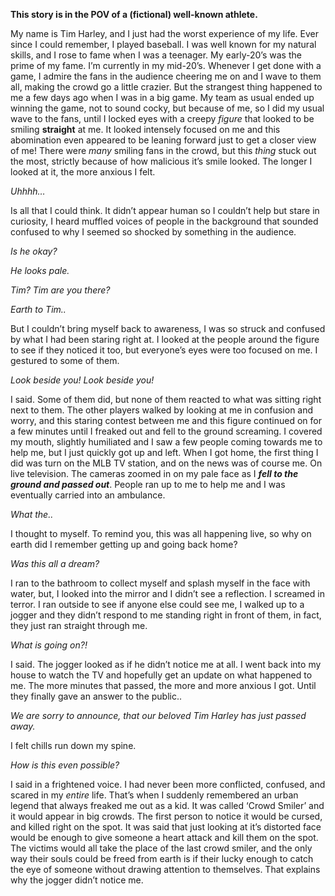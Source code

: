 **This story is in the POV of a (fictional) well-known athlete.**

My name is Tim Harley, and I just had the worst experience of my life. Ever since I could remember, I played baseball. I was well known for my natural skills, and I rose to fame when I was a teenager. My early-20’s was the prime of my fame. I’m currently in my mid-20’s. Whenever I get done with a game, I admire the fans in the audience cheering me on and I wave to them all, making the crowd go a little crazier. But the strangest thing happened to me a few days ago when I was in a big game. My team as usual ended up winning the game, not to sound cocky, but because of me, so I did my usual wave to the fans, until I locked eyes with a creepy *figure* that looked to be smiling **straight** at me. It looked intensely focused on me and this abomination even appeared to be leaning forward just to get a closer view of me! There were *many* smiling fans in the crowd, but this *thing* stuck out the most, strictly because of how malicious it’s smile looked. The longer I looked at it, the more anxious I felt. 

*Uhhhh…*

Is all that I could think. It didn’t appear human so I couldn’t help but stare in curiosity, I heard muffled voices of people in the background that sounded confused to why I seemed so shocked by something in the audience.

*Is he okay?* 

*He looks pale.* 

*Tim? Tim are you there?*

*Earth to Tim..*

But I couldn’t bring myself back to awareness, I was so struck and confused by what I had been staring right at. I looked at the people around the figure to see if they noticed it too, but everyone’s eyes were too focused on me. I gestured to some of them.

*Look beside you! Look beside you!*

I said. Some of them did, but none of them reacted to what was sitting right next to them. The other players walked by looking at me in confusion and worry, and this staring contest  between me and this figure continued on for a few minutes until I freaked out and fell to the ground screaming. I covered my mouth, slightly humiliated and I saw a few people coming towards me to help me, but I just quickly got up and left. When I got home, the first thing I did was turn on the MLB TV station, and on the news was of course me. On live television. The cameras zoomed in on my pale face as I ***fell to the ground and passed out***. People ran up to me to help me and I was eventually carried into an ambulance.

*What the..*

I thought to myself. To remind you, this was all happening live, so why on earth did I remember getting up and going back home? 

*Was this all a dream?* 

I ran to the bathroom to collect myself and splash myself in the face with water, but, I looked into the mirror and I didn’t see a reflection. I screamed in terror. I ran outside to see if anyone else could see me, I walked up to a jogger and they didn’t respond to me standing right in front of them, in fact, they just ran straight through me.

*What is going on?!*

I said. The jogger looked as if he didn’t notice me at all. I went back into my house to watch the TV and hopefully get an update on what happened to me. The more minutes that passed, the more and more anxious I got. Until they finally gave an answer to the public..

*We are sorry to announce, that our beloved Tim Harley has just passed away.*

I felt chills run down my spine. 

*How is this even possible?*

I said in a frightened voice. I had never been more conflicted, confused, and scared in my *entire* life. That’s when I suddenly remembered an urban legend that always freaked me out as a kid. It was called ‘Crowd Smiler’ and it would appear in big crowds. The first person to notice it would be cursed, and killed right on the spot. It was said that just looking at it’s distorted face would be enough to give someone a heart attack and kill them on the spot. The victims would all take the place of the last crowd smiler, and the only way their souls could be freed from earth is if their lucky enough to catch the eye of someone without drawing attention to themselves. That explains why the jogger didn’t notice me.